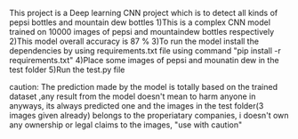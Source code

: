 This project is a Deep learning CNN project which is to detect all kinds of pepsi bottles and mountain dew bottles
1)This is a complex CNN model trained on 10000 images of pepsi and mountaindew bottles respectively
2)This model overall accuracy is 87 %
3)To run the model install the dependencies by using requirements.txt file using command "pip install -r requirements.txt"
4)Place some images of pepsi and mounatin dew in the test folder
5)Run the test.py file

caution:
The prediction made by the model is totally based on the trained dataset ,any result from the model doesn't mean to harm anyone in anyways, its always predicted one
and the images in the test folder(3 images given already) belongs to the properiatary companies, i doesn't own
any ownership or legal claims to the images, "use with caution"
